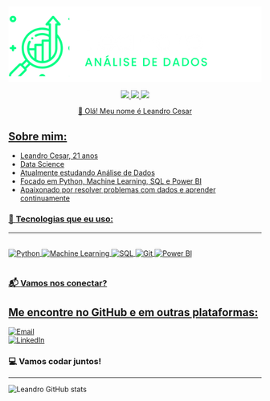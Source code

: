 <p align="center"><img src="leandrologo" width="600"/></p>
<p align="center">
    <a href="https://www.linkedin.com/in/leandrodscesar/">
        <img src="https://img.shields.io/badge/linkedin-4D4577?style=for-the-badge&logoColor=F2F2F2&logo=linkedin"/>
    </a>
    <a href="https://github.com/ledrods">
        <img src="https://img.shields.io/badge/github-4D4577?style=for-the-badge&logoColor=F2F2F2&logo=github"/>
    </a>
    <a href="mailto:leandro87dev@gmail.com">
        <img src="https://img.shields.io/badge/email-4D4577?style=for-the-badge&logoColor=F2F2F2&logo=gmail"/>
</p>

<p align="center">👋 Olá! Meu nome é Leandro Cesar</p>

## **Sobre mim:**

* Leandro Cesar, 21 anos
* Data Science
* Atualmente estudando Análise de Dados
* Focado em Python, Machine Learning, SQL e Power BI
* Apaixonado por resolver problemas com dados e aprender continuamente

### 🚀 **Tecnologias que eu uso:**
---
<div style="display: inline_block"><br/>
    <img align="center" alt="Python" src="https://img.shields.io/badge/Python-3776AB?style=for-the-badge&logo=python&logoColor=white" /> 
    <img align="center" alt="Machine Learning" src="https://img.shields.io/badge/Machine_Learning-FF6F00?style=for-the-badge&logo=python&logoColor=white" />
    <img align="center" alt="SQL" src="https://img.shields.io/badge/SQL-0064A5?style=for-the-badge&logo=sqlite&logoColor=white" />
    <img align="center" alt="Git" src="https://img.shields.io/badge/Git-F05032?style=for-the-badge&logo=git&logoColor=white" />
    <img align="center" alt="Power BI" src="https://img.shields.io/badge/Power_BI-0176D3?style=for-the-badge&logo=powerbi&logoColor=white" />
</div><br/>

### 📬 **Vamos nos conectar?**
Me encontre no GitHub e em outras plataformas:
---
[![Email](https://img.shields.io/badge/Gmail-D14836?style=for-the-badge&logo=gmail&logoColor=white)](https://mail.google.com/mail/?view=cm&to=leandro87dev@gmail.com&su=Assunto%20do%20e-mail&body=Corpo%20da%20mensagem)  
[![LinkedIn](https://img.shields.io/badge/LinkedIn-0077B5?style=for-the-badge&logo=linkedin&logoColor=white)](https://www.linkedin.com/in/leandrodscesar/)

### 💻 **Vamos codar juntos!**

---

![Leandro GitHub stats](https://github-readme-stats.vercel.app/api?username=ledrods&show_icons=true&theme=tokyonight&locale=pt-br&rank_icon=github&layout=compact)
